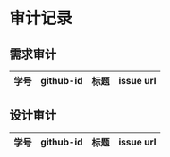 # 审计记录
## 需求审计
| 学号 | github-id | 标题 | issue url |
| - | - | - | - |

## 设计审计
| 学号 | github-id | 标题 | issue url |
| - | - | - | - |
